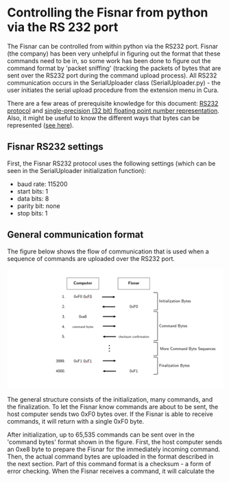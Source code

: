 # Controlling the Fisnar from python via the RS 232 port
The Fisnar can be controlled from within python via the RS232 port. Fisnar
(the company) has been very unhelpful in figuring out the format that these
commands need to be in, so some work has been done to figure out the command
format by 'packet sniffing' (tracking the packets of bytes that are sent over
the RS232 port during the command upload process). All RS232 communication occurs
in the SerialUploader class (SerialUploader.py) - the user initiates the serial
upload procedure from the extension menu in Cura.

There are a few areas of prerequisite knowledge for this document: [RS232 protocol](https://circuitdigest.com/article/rs232-serial-communication-protocol-basics-specifications#:~:text=RS232%20is%20a%20standard%20protocol,data%20exchange%20between%20the%20devices.)
and [single-precision (32 bit) floating point number representation](https://www.geeksforgeeks.org/ieee-standard-754-floating-point-numbers/).
Also, it might be useful to know the different ways that bytes can be represented
([see here](http://www.edu4java.com/en/concepts/hexadecimal-binary-number-byte-bit-word.html)).

## Fisnar RS232 settings
First, the Fisnar RS232 protocol uses the following settings (which can be seen
in the SerialUploader initialization function):
- baud rate: 115200
- start bits: 1
- data bits: 8
- parity bit: none
- stop bits: 1

## General communication format
The figure below shows the flow of communication that is used when a sequence
of commands are uploaded over the RS232 port.

![](doc_pics/RS232_comm_figure.png)

The general structure consists of the initialization, many commands,
and the finalization. To let the Fisnar know commands are about to be sent, the host computer sends two 0xF0 bytes over. If the Fisnar is able to receive commands, it will return with a single 0xF0 byte.

After initialization, up to 65,535 commands can be sent over in the 'command bytes' format shown in the figure. First, the host computer sends an 0xe8 byte to prepare the Fisnar for the immediately incoming command. Then, the actual command bytes are uploaded in the format described in the next section. Part of this command format is a checksum - a form of error checking. When the Fisnar receives a command, it will calculate the 
